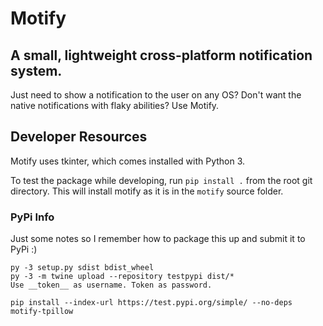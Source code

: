 # Motify

## A small, lightweight cross-platform notification system.

Just need to show a notification to the user on any OS? Don't want the native notifications with flaky abilities? Use Motify.

## Developer Resources

Motify uses tkinter, which comes installed with Python 3.

To test the package while developing, run `pip install .` from the root git directory. This will install motify as it is in the `motify` source folder.

### PyPi Info

Just some notes so I remember how to package this up and submit it to PyPi :)

```
py -3 setup.py sdist bdist_wheel
py -3 -m twine upload --repository testpypi dist/*
Use __token__ as username. Token as password.

pip install --index-url https://test.pypi.org/simple/ --no-deps motify-tpillow
```